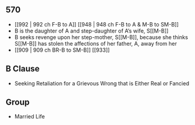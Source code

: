 ## 570
- [[992 | 992 ch F-B to A]] [[948 | 948 ch F-B to A &amp; M-B to SM-B]] 
- B is the daughter of A and step-daughter of A’s wife, S[[M-B]]
- B seeks revenge upon her step-mother, S[[M-B]], because she thinks S[[M-B]] has stolen the affections of her father, A, away from her
- [[909 | 909 ch BR-B to SM-B]] [[933]] 

## B Clause
- Seeking Retaliation for a Grievous Wrong that is Either Real or Fancied

## Group
- Married Life

